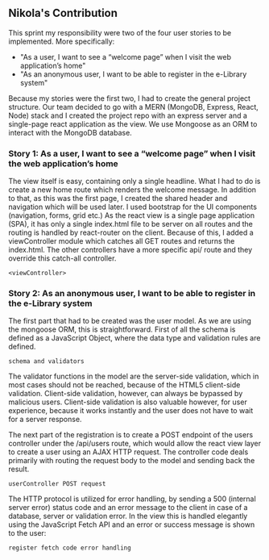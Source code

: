 ## Nikola's Contribution

This sprint my responsibility were two of the four user stories to be implemented. More specifically:

 - "As a  user, I want to see a “welcome page” when I visit the web application’s home"  
 - "As an anonymous user, I want to be able to register in the e-Library system"  

Because my stories were the first two, I had to create the general project structure. Our team decided to go with a MERN (MongoDB, Express, React, Node) stack and I created the project repo with an express server and a single-page react application as the view. We use Mongoose as an ORM to interact with the MongoDB database.

### Story 1: As a  user, I want to see a “welcome page” when I visit the web application’s home

The view itself is easy, containing only a single headline. What I had to do is create a new home route which renders the welcome message. In addition to that, as this was the first page, I created the shared header and navigation which will be used later. I used bootstrap for the UI components (navigation, forms, grid etc.)
As the react view is a single page application (SPA), it has only a single index.html file to be server on all routes and the routing is handled by react-router on the client. Because of this, I added a viewController module which catches all GET routes and returns the index.html. The other controllers have a more specific api/<controllerName> route and they override this catch-all controller.

`<viewController>`  

### Story 2: As an anonymous user, I want to be able to register in the e-Library system

The first part that had to be created was the user model. As we are using the mongoose ORM, this is straightforward. First of all the schema is defined as a JavaScript Object, where the data type and validation rules are defined.

`schema and validators`  

The validator functions in the model are the server-side validation, which in most cases should not be reached, because of the HTML5 client-side validation. Client-side validation, however, can always be bypassed by malicious users. Client-side validation is also valuable however, for user experience, because it works instantly and the user does not have to wait for a server response.

The next part of the registration is to create a POST endpoint of the users controller under the /api/users route, which would allow the react view layer to create a user using an AJAX HTTP request. The controller code deals primarily with routing the request body to the model and sending back the result.

`userController POST request`

The HTTP protocol is utilized for error handling, by sending a 500 (internal server error) status code and an error message to the client in case of a database, server or validation error. In the view this is handled elegantly using the JavaScript Fetch API and an error or success message is shown to the user:

`register fetch code error handling`
